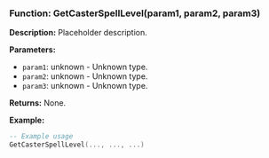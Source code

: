 ### Function: GetCasterSpellLevel(param1, param2, param3)

**Description:**
Placeholder description.

**Parameters:**
- `param1`: unknown - Unknown type.
- `param2`: unknown - Unknown type.
- `param3`: unknown - Unknown type.

**Returns:** None.

**Example:**

```lua
-- Example usage
GetCasterSpellLevel(..., ..., ...)
```
